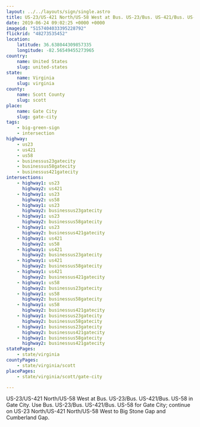 ```yaml
---
layout: ../../layouts/sign/single.astro
title: US-23/US-421 North/US-58 West at Bus. US-23/Bus. US-421/Bus. US-58
date: 2019-06-24 09:02:25 +0000 +0000
imageid: "5157404033395228792"
flickrid: "48273535452"
location:
    latitude: 36.638044309857335
    longitude: -82.56549455273965
country:
    name: United States
    slug: united-states
state:
    name: Virginia
    slug: virginia
county:
    name: Scott County
    slug: scott
place:
    name: Gate City
    slug: gate-city
tags:
    - big-green-sign
    - intersection
highway:
    - us23
    - us421
    - us58
    - businessus23gatecity
    - businessus58gatecity
    - businessus421gatecity
intersections:
    - highway1: us23
      highway2: us421
    - highway1: us23
      highway2: us58
    - highway1: us23
      highway2: businessus23gatecity
    - highway1: us23
      highway2: businessus58gatecity
    - highway1: us23
      highway2: businessus421gatecity
    - highway1: us421
      highway2: us58
    - highway1: us421
      highway2: businessus23gatecity
    - highway1: us421
      highway2: businessus58gatecity
    - highway1: us421
      highway2: businessus421gatecity
    - highway1: us58
      highway2: businessus23gatecity
    - highway1: us58
      highway2: businessus58gatecity
    - highway1: us58
      highway2: businessus421gatecity
    - highway1: businessus23gatecity
      highway2: businessus58gatecity
    - highway1: businessus23gatecity
      highway2: businessus421gatecity
    - highway1: businessus58gatecity
      highway2: businessus421gatecity
statePages:
    - state/virginia
countyPages:
    - state/virginia/scott
placePages:
    - state/virginia/scott/gate-city

---
```

US-23/US-421 North/US-58 West at Bus. US-23/Bus. US-421/Bus. US-58 in Gate City.  Use Bus. US-23/Bus. US-421/Bus. US-58 for Gate City; continue on US-23 North/US-421 North/US-58 West to Big Stone Gap and Cumberland Gap.